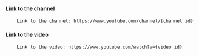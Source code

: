 #### Link to the channel

        Link to the channel: https://www.youtube.com/channel/{channel id}

#### Link to the video

        Link to the video: https://www.youtube.com/watch?v={video id}